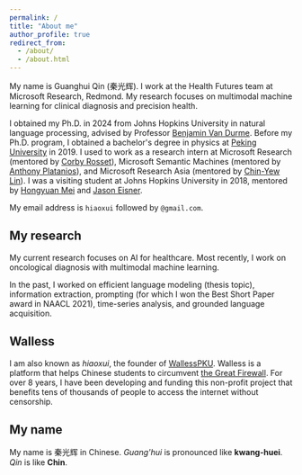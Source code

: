 ```yaml
---
permalink: /
title: "About me"
author_profile: true
redirect_from: 
  - /about/
  - /about.html
---
```


My name is Guanghui Qin (秦光辉).
I work at the Health Futures team at Microsoft Research, Redmond. 
My research focuses on multimodal machine learning for clinical diagnosis and precision health.

I obtained my Ph.D. in 2024 from Johns Hopkins University in natural language processing, advised by Professor [Benjamin Van Durme](https://www.cs.jhu.edu/~vandurme/).
Before my Ph.D. program, I obtained a bachelor's degree in physics at [Peking University](https://english.pku.edu.cn/) in 2019.
I used to work as a research intern at Microsoft Research (mentored by [Corby Rosset](https://www.microsoft.com/en-us/research/people/corbyrosset/)),
Microsoft Semantic Machines (mentored by [Anthony Platanios](https://platanios.org/)),
and Microsoft Research Asia (mentored by [Chin-Yew Lin](https://www.microsoft.com/en-us/research/people/cyl/)).
I was a visiting student at Johns Hopkins University in 2018, mentored by [Hongyuan Mei](https://www.hongyuanmei.com/) and [Jason Eisner](https://www.cs.jhu.edu/~jason/).

My email address is `hiaoxui` followed by `@gmail.com`.

## My research

My current research focuses on AI for healthcare.
Most recently, I work on oncological diagnosis with multimodal machine learning.

In the past, I worked on efficient language modeling (thesis topic), information extraction, prompting (for which I won the Best Short Paper award in NAACL 2021), time-series analysis, and grounded language acquisition.

## Walless

I am also known as *hiaoxui*, the founder of [WallessPKU](https://wallesspku.com/blog/about/).
Walless is a platform that helps Chinese students to circumvent [the Great Firewall](https://en.wikipedia.org/wiki/Great_Firewall).
For over 8 years, I have been developing and funding this non-profit project that benefits tens of thousands of people to access the internet without censorship.

## My name

My name is 秦光辉 in Chinese.
*Guang'hui* is pronounced like **kwang-huei**.
*Qin* is like **Chin**.
